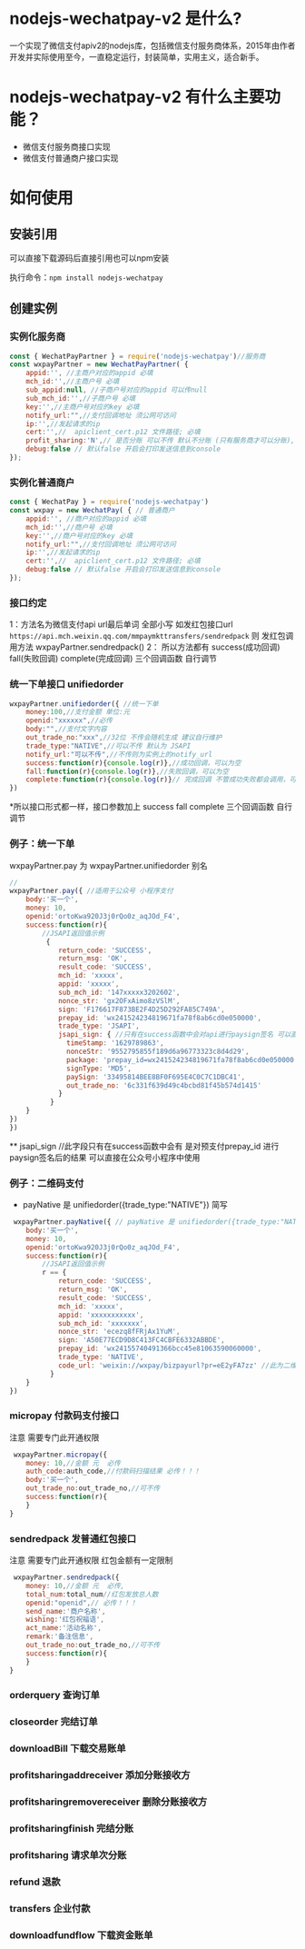 # nodejs-wechatpay-v2 是什么?

一个实现了微信支付apiv2的nodejs库，包括微信支付服务商体系，2015年由作者开发并实际使用至今，一直稳定运行，封装简单，实用主义，适合新手。

# nodejs-wechatpay-v2 有什么主要功能？

* 微信支付服务商接口实现
* 微信支付普通商户接口实现


# 如何使用
## 安装引用

可以直接下载源码后直接引用也可以npm安装

执行命令：`npm install nodejs-wechatpay`

## 创建实例 
### 实例化服务商
```javascript
const { WechatPayPartner } = require('nodejs-wechatpay')//服务商
const wxpayPartner = new WechatPayPartner( {
	appid:'', //主商户对应的appid 必填
	mch_id:'',//主商户号 必填
	sub_appid:null, //子商户号对应的appid 可以传null
	sub_mch_id:'',//子商户号 必填
	key:'',//主商户号对应的key 必填
	notify_url:"",//支付回调地址 须公网可访问 
    ip:'',//发起请求的ip 
    cert:'',//  apiclient_cert.p12 文件路径; 必填
    profit_sharing:'N',// 是否分账 可以不传 默认不分账 (只有服务商才可以分账),
    debug:false // 默认false 开启会打印发送信息到console
});

```
### 实例化普通商户
```javascript
const { WechatPay } = require('nodejs-wechatpay')
const wxpay = new WechatPay( { // 普通商户
	appid:'', //商户对应的appid 必填
	mch_id:'',//商户号 必填
	key:'',//商户号对应的key 必填
	notify_url:"",//支付回调地址 须公网可访问 
    ip:'',//发起请求的ip 
    cert:'',//  apiclient_cert.p12 文件路径; 必填
    debug:false // 默认false 开启会打印发送信息到console
});

```
### 接口约定
1：方法名为微信支付api url最后单词 全部小写
如发红包接口url `https://api.mch.weixin.qq.com/mmpaymkttransfers/sendredpack`
则 发红包调用方法 wxpayPartner.sendredpack()
2： 所以方法都有 success(成功回调) fall(失败回调) complete(完成回调) 
三个回调函数 自行调节

### 统一下单接口 unifiedorder
```javascript
wxpayPartner.unifiedorder({ //统一下单
    money:100,//支付金额 单位:元
    openid:"xxxxxx",//必传
    body:"",//支付文字内容
    out_trade_no:"xxx",//32位 不传会随机生成 建议自行维护
    trade_type:"NATIVE",//可以不传 默认为 JSAPI 
    notify_url:"可以不传",//不传则为实例上的notify_url
    success:function(r){console.log(r)},//成功回调，可以为空
    fall:function(r){console.log(r)},//失败回调，可以为空
    complete:function(r){console.log(r)}// 完成回调 不管成功失败都会调用，可以为空
})
```
*所以接口形式都一样，接口参数加上 success fall complete 三个回调函数 自行调节

### 例子：统一下单
   wxpayPartner.pay 为 wxpayPartner.unifiedorder 别名

```javascript
// 
wxpayPartner.pay({ //适用于公众号 小程序支付
	body:'买一个',
	money: 10,
	openid:'ortoKwa920J3j0rQo0z_aqJOd_F4',
    success:function(r){
        //JSAPI返回值示例
         {
            return_code: 'SUCCESS',
            return_msg: 'OK',
            result_code: 'SUCCESS',
            mch_id: 'xxxxx',
            appid: 'xxxxx',
            sub_mch_id: '147xxxxx3202602',
            nonce_str: 'gx2OFxAimo8zVSlM',
            sign: 'F176617F873BE2F4D25D292FA85C749A',
            prepay_id: 'wx241524234819671fa78f8ab6cd0e050000',
            trade_type: 'JSAPI',
            jsapi_sign: { //只有在success函数中会对api进行paysign签名 可以直接在公众号小程序中使用
              timeStamp: '1629789863',
              nonceStr: '9552795855f189d6a96773323c8d4d29',
              package: 'prepay_id=wx241524234819671fa78f8ab6cd0e050000',
              signType: 'MD5',
              paySign: '33495814BEE8BF0F695E4C0C7C1DBC41',
              out_trade_no: '6c331f639d49c4bcbd81f45b574d1415'
            }
          }
    }
})
})
```
**   jsapi_sign //此字段只有在success函数中会有 是对预支付prepay_id 进行paysign签名后的结果 可以直接在公众号小程序中使用


### 例子：二维码支付
 * payNative 是 unifiedorder({trade_type:"NATIVE"}) 简写
```javascript
 wxpayPartner.payNative({ // payNative 是 unifiedorder({trade_type:"NATIVE"}) 简写
	body:'买一个',
	money: 10,
	openid:'ortoKwa920J3j0rQo0z_aqJOd_F4',
    success:function(r){
        //JSAPI返回值示例
        r == {
            return_code: 'SUCCESS',
            return_msg: 'OK',
            result_code: 'SUCCESS',
            mch_id: 'xxxxx',
            appid: 'xxxxxxxxxxx',
            sub_mch_id: 'xxxxxxx',
            nonce_str: 'ecezq8fFRjAx1YuM',
            sign: 'A50E77ECD9D8C413FC4CBFE6332ABBDE',
            prepay_id: 'wx24155740491366bcc45e81063590060000',
            trade_type: 'NATIVE',
            code_url: 'weixin://wxpay/bizpayurl?pr=eE2yFA7zz' //此为二维码url
          }
    }
})
``` 

### micropay 付款码支付接口
注意 需要专门此开通权限 
```javascript
 wxpayPartner.micropay({  
	money: 10,//金额 元  必传
    auth_code:auth_code,//付款码扫描结果 必传！！！
    body:'买一个',
    out_trade_no:out_trade_no,//可不传
    success:function(r){
    }
}
``` 

### sendredpack 发普通红包接口
注意 需要专门此开通权限  红包金额有一定限制
```javascript
 wxpayPartner.sendredpack({  
	money: 10,//金额 元  必传,
    total_num:total_num//红包发放总人数
    openid:"openid",// 必传！！！
    send_name:'商户名称',
    wishing:'红包祝福语',
    act_name:'活动名称',
    remark:'备注信息',
    out_trade_no:out_trade_no,//可不传
    success:function(r){
    }
}
``` 

### orderquery 查询订单
### closeorder 完结订单
### downloadBill 下载交易账单
### profitsharingaddreceiver  添加分账接收方
### profitsharingremovereceiver 删除分账接收方
### profitsharingfinish 完结分账
### profitsharing 请求单次分账
### refund 退款
### transfers 企业付款
### downloadfundflow 下载资金账单